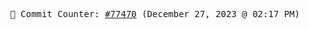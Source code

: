 <p align="center">
    <samp>
        📮 Commit Counter: <a href="https://github.com/Javascript-void0/Javascript-void0/commits/main">#77470</a> (December 27, 2023 @ 02:17 PM)
    </samp>
</p>
